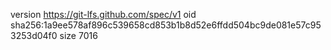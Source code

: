 version https://git-lfs.github.com/spec/v1
oid sha256:1a9ee578af896c539658cd853b1b8d52e6ffdd504bc9de081e57c953253d04f0
size 7016
